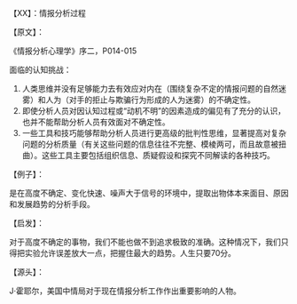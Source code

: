【XX】：情报分析过程

【原文】：

《情报分析心理学》序二，P014-015

面临的认知挑战：  
1. 人类思维并没有足够能力去有效应对内在（围绕复杂不定的情报问题的自然迷雾）和人为（对手的拒止与欺骗行为形成的人为迷雾）的不确定性。
2. 即使分析人员对因认知过程或“动机不明”的因素造成的偏见有了充分的认识，也并不能帮助分析人员有效面对不确定性。
3. 一些工具和技巧能够帮助分析人员进行更高级的批判性思维，显著提高对复杂问题的分析质量（有关这些问题的信息往往不完整、模棱两可，而且故意被扭曲）。这些工具主要包括组织信息、质疑假设和探究不同解读的各种技巧。

【例子】：

是在高度不确定、变化快速、噪声大于信号的环境中，提取出物体本来面目、原因和发展趋势的分析手段。

【启发】：

对于高度不确定的事物，我们不能也做不到追求极致的准确。这种情况下，我们只得把实验允许误差放大一点，把握住最大的趋势。人生只要70分。

【源头】：

J·霍耶尔，美国中情局对于现在情报分析工作作出重要影响的人物。
